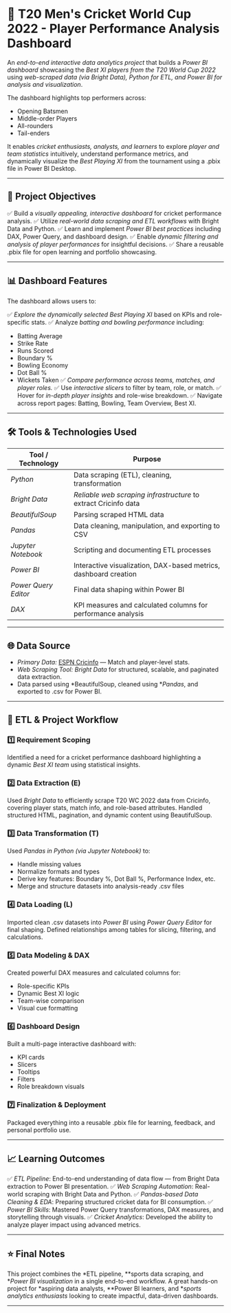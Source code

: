 
# 🏏 T20 Men's Cricket World Cup 2022 - Player Performance Analysis Dashboard

An *end-to-end interactive data analytics project* that builds a *Power BI dashboard* showcasing the *Best XI players from the T20 World Cup 2022* using *web-scraped data (via Bright Data), Python for ETL, and Power BI for analysis and visualization*.

The dashboard highlights top performers across:

* Opening Batsmen
* Middle-order Players
* All-rounders
* Tail-enders

It enables *cricket enthusiasts, analysts, and learners* to explore *player and team statistics* intuitively, understand performance metrics, and dynamically visualize the *Best Playing XI* from the tournament using a .pbix file in Power BI Desktop.

---

## 🎯 Project Objectives

✅ Build a *visually appealing, interactive dashboard* for cricket performance analysis.
✅ Utilize *real-world data scraping and ETL workflows* with Bright Data and Python.
✅ Learn and implement *Power BI best practices* including DAX, Power Query, and dashboard design.
✅ Enable *dynamic filtering and analysis of player performances* for insightful decisions.
✅ Share a reusable .pbix file for open learning and portfolio showcasing.

---

## 📊 Dashboard Features

The dashboard allows users to:

✅ *Explore the dynamically selected Best Playing XI* based on KPIs and role-specific stats.
✅ Analyze *batting and bowling performance* including:

* Batting Average
* Strike Rate
* Runs Scored
* Boundary %
* Bowling Economy
* Dot Ball %
* Wickets Taken
  ✅ *Compare performance across teams, matches, and player roles.*
  ✅ Use *interactive slicers* to filter by team, role, or match.
  ✅ Hover for *in-depth player insights* and role-wise breakdown.
  ✅ Navigate across report pages: Batting, Bowling, Team Overview, Best XI.

---


## 🛠 Tools & Technologies Used

| Tool / Technology      | Purpose                                                           |
| ---------------------- | ----------------------------------------------------------------- |
| *Python*             | Data scraping (ETL), cleaning, transformation                     |
| *Bright Data*        | *Reliable web scraping infrastructure* to extract Cricinfo data |
| *BeautifulSoup*      | Parsing scraped HTML data                                         |
| *Pandas*             | Data cleaning, manipulation, and exporting to CSV                 |
| *Jupyter Notebook*   | Scripting and documenting ETL processes                           |
| *Power BI*           | Interactive visualization, DAX-based metrics, dashboard creation  |
| *Power Query Editor* | Final data shaping within Power BI                                |
| *DAX*                | KPI measures and calculated columns for performance analysis      |

---

## 🌐 Data Source

* *Primary Data:* [ESPN Cricinfo](https://www.espncricinfo.com/) — Match and player-level stats.
* *Web Scraping Tool:* *Bright Data* for structured, scalable, and paginated data extraction.
* Data parsed using *BeautifulSoup, cleaned using **Pandas*, and exported to .csv for Power BI.

---

## 🔄 ETL & Project Workflow

### 1️⃣ Requirement Scoping

Identified a need for a cricket performance dashboard highlighting a dynamic *Best XI team* using statistical insights.

### 2️⃣ Data Extraction (E)

Used *Bright Data* to efficiently scrape T20 WC 2022 data from Cricinfo, covering player stats, match info, and role-based attributes.
Handled structured HTML, pagination, and dynamic content using BeautifulSoup.

### 3️⃣ Data Transformation (T)

Used *Pandas in Python (via Jupyter Notebook)* to:

* Handle missing values
* Normalize formats and types
* Derive key features: Boundary %, Dot Ball %, Performance Index, etc.
* Merge and structure datasets into analysis-ready .csv files

### 4️⃣ Data Loading (L)

Imported clean .csv datasets into *Power BI* using *Power Query Editor* for final shaping.
Defined relationships among tables for slicing, filtering, and calculations.

### 5️⃣ Data Modeling & DAX

Created powerful DAX measures and calculated columns for:

* Role-specific KPIs
* Dynamic Best XI logic
* Team-wise comparison
* Visual cue formatting

### 6️⃣ Dashboard Design

Built a multi-page interactive dashboard with:

* KPI cards
* Slicers
* Tooltips
* Filters
* Role breakdown visuals

### 7️⃣ Finalization & Deployment

Packaged everything into a reusable .pbix file for learning, feedback, and personal portfolio use.

---

## 📈 Learning Outcomes

✅ *ETL Pipeline*: End-to-end understanding of data flow — from Bright Data extraction to Power BI presentation.
✅ *Web Scraping Automation*: Real-world scraping with Bright Data and Python.
✅ *Pandas-based Data Cleaning & EDA*: Preparing structured cricket data for BI consumption.
✅ *Power BI Skills*: Mastered Power Query transformations, DAX measures, and storytelling through visuals.
✅ *Cricket Analytics*: Developed the ability to analyze player impact using advanced metrics.

---

## ⭐ Final Notes

This project combines the *ETL pipeline, **sports data scraping, and **Power BI visualization* in a single end-to-end workflow. A great hands-on project for *aspiring data analysts, **Power BI learners, and **sports analytics enthusiasts* looking to create impactful, data-driven dashboards.

---
